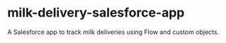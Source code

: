 # milk-delivery-salesforce-app
A Salesforce app to track milk deliveries using Flow and custom objects.
